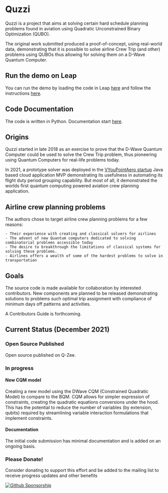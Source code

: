 # Quzzi

Quzzi is a project that aims at solving certain hard schedule planning problems found in aviation using Quadratic Unconstrained Binary Optimization (QUBO). 

The original work submitted produced a proof-of-concept, using real-world data, demonstrating that it is possible to solve airline Crew Trip (and other) problems using QUBOs thus allowing for solving them on a D-Wave Quantum Computer.

## Run the demo on Leap

You can run the demo by loading the code in Leap [here](https://ide.dwavesys.io/#https://github.com/q-zee/DWave) and follow the instructions [here](https://q-zee.github.io/DWave/Quzzi/docs/usage).

## Code Documentation

The code is written in Python. Documentation start [here](https://q-zee.github.io/DWave/Quzzi/docs/).

## Origins

Quzzi started in late 2018 as an exercise to prove that the D-Wave Quantum Computer could be used to solve the Crew Trip problem, thus pioneering using Quantum Computers for real-life problems today.

In 2021, a prototype solver was deployed in the [VYouPointAero startup](https://www.vyoupoint.com) Java based cloud application MVP demonstrating its usefulness in automating its flight duty period grouping capability. But most of all, it demonstrated the worlds first quantum computing powered aviation crew planning application.


## Airline crew planning problems

The authors chose to target airline crew planning problems for a few reasons:

	- Their experience with creating and classical solvers for airlines
	- The advent of new Quantum computers dedicated to solving combinatorial problems accessible today
	- The desire to breakthrough the limitations of classical systems for solving these problems.
	- Airlines offers a wealth of some of the hardest problems to solve in transportation

## Goals

The source code is made available for collaboration by interested contributors. New components are planned to be released demonstrating solutions to problems such optimal trip assignment with compliance of minimum days off patterns and activities. 

A Contributors Guide is forthcoming.

## Current Status (December 2021)

### Open Source Published

Open source published on Q-Zee. 

### In progress

#### New CQM model
Creating a new model using the DWave CQM (Constrained Quadratic Model) to compare to the BQM. CQM allows for simpler expression of constraints, creating the quadratic equations conversions under the hood. This has the potential to reduce the number of variables (by extension, qubits) required by streamlining variable interaction formulations that implement constraints.

#### Documentation
The initial code submission has minimal documentation and is added on an ongoing basis. 

### Please Donate!
Consider donating to support this effort and be added to the mailing list to receive progress updates and other benefits

[![Github Sponsorship](https://q-zee.github.io/img/sponsorqzee2.png)](https://github.com/sponsors/Q-Zee)

